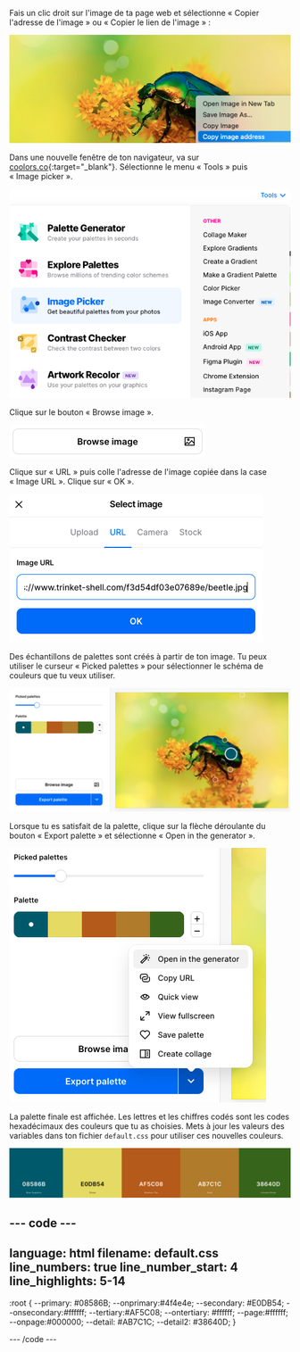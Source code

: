 Fais un clic droit sur l'image de ta page web et sélectionne « Copier l'adresse de l'image » ou « Copier le lien de l'image » :

![La zone de sortie dans Trinket avec une grande image de scarabée. Le menu du clic droit comporte une option "Copier l'adresse de l'image"'.](images/copy-image-address.png)

Dans une nouvelle fenêtre de ton navigateur, va sur [coolors.co](https://coolors.co){:target="_blank"}. Sélectionne le menu « Tools » puis « Image picker ».

![Le site web coolors.co avec les outils sélectionnés dans le coin supérieur droit. L'outil "Image picker" est mis en évidence dans le menu déroulant.](images/image-picker-menu.png)

Clique sur le bouton « Browse image ».

![Le bouton Browse image.](images/browse-image-button.png)

Clique sur « URL » puis colle l'adresse de l'image copiée dans la case « Image URL ». Clique sur « OK ».

![La boîte de sélection de l'image avec l'URL sélectionnée et l'adresse de l'image du scarabée copiée.](images/select-image-box.png)

Des échantillons de palettes sont créés à partir de ton image. Tu peux utiliser le curseur « Picked palettes » pour sélectionner le schéma de couleurs que tu veux utiliser.

![Le curseur de la palette choisie se trouve à un tiers de sa hauteur. L'image est présentée avec des zones indiquant où les couleurs ont été sélectionnées.](images/generated-image-palettes.png)

Lorsque tu es satisfait de la palette, clique sur la flèche déroulante du bouton « Export palette » et sélectionne « Open in the generator ».

![Le menu de la palette d'exportation avec l'élément supérieur "Open in the generator" sélectionné.](images/generate-palette-menu.png)

La palette finale est affichée. Les lettres et les chiffres codés sont les codes hexadécimaux des couleurs que tu as choisies. Mets à jour les valeurs des variables dans ton fichier `default.css` pour utiliser ces nouvelles couleurs.

![Des carrés de couleur sur lesquels sont inscrits les codes hexagonaux.](images/final-image-palette.png)

## --- code ---

language: html
filename: default.css
line_numbers: true
line_number_start: 4
line_highlights: 5-14
----------------------------------------------------------

:root {
\--primary: #08586B;
\--onprimary:#4f4e4e;
\--secondary: #E0DB54;
\--onsecondary:#ffffff;
\--tertiary:#AF5C08;
\--ontertiary: #ffffff;
\--page:#ffffff;
\--onpage:#000000;
\--detail: #AB7C1C;
\--detail2: #38640D;
}

\--- /code ---
